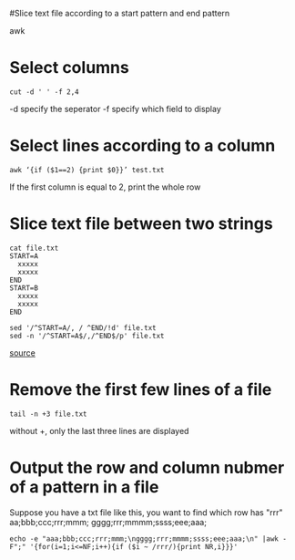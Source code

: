 #Slice text file according to a start pattern and end pattern

awk

# Select columns

```
cut -d ' ' -f 2,4

```
-d specify the seperator
-f specify which field to display


# Select lines according to a column
```
awk ‘{if ($1==2) {print $0}}’ test.txt
```

If the first column is equal to 2, print the whole row

# Slice text file between two strings
```
cat file.txt
START=A
  xxxxx
  xxxxx
END
START=B
  xxxxx
  xxxxx
END
```

```
sed '/^START=A/, / ^END/!d' file.txt
sed -n '/^START=A$/,/^END$/p' file.txt
```
[source](http://stackoverflow.com/questions/16643288/sed-to-extract-text-between-two-strings)

# Remove the first few lines of a file
```
tail -n +3 file.txt

```
without +, only the last three lines are displayed


# Output the row and column nubmer of a pattern in a file
Suppose you have a txt file like this, you want to find which row has "rrr"
aa;bbb;ccc;rrr;mmm;
gggg;rrr;mmmm;ssss;eee;aaa;


```
echo -e "aaa;bbb;ccc;rrr;mmm;\ngggg;rrr;mmmm;ssss;eee;aaa;\n" |awk -F";" '{for(i=1;i<=NF;i++){if ($i ~ /rrr/){print NR,i}}}'

```
